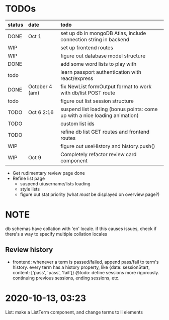 # TODOs

| status | date | todo | 
:-- | :-- | :--
DONE | Oct 1 | set up db in mongoDB Atlas, include connection string in backend 
WIP | | set up frontend routes
WIP | | figure out database model structure
DONE | | add some word lists to play with
todo | | learn passport authentication with react/express
DONE | October 4 (am) | fix NewList formOutput format to work with db/list POST route
todo | | figure out list session structure
TODO | Oct 6 2:16| suspend list loading (bonus points: come up with a nice loading animation)
TODO | | custom list ids
TODO | | refine db list GET routes and frontend routes
WIP | | figure out useHistory and history.push() 
WIP | Oct 9 | Completely refactor review card component

- Get rudimentary review page done
- Refine list page
  - suspend u/username/lists loading
  - style lists
  - figure out stat priority (what _must_ be displayed on overview page?)

# NOTE
db schemas have collation with 'en' locale. if this causes issues, check if there's a way to specify multiple collation locales

## Review history
- frontend: whenever a term is passed/failed, append pass/fail to term's history.
    every term has a history property, like {date: sessionStart, content: ['pass', 'pass', 'fail']}
    @todo: define sessions more rigorously. continuing previous sessions, ending sessions, etc.

# 2020-10-13, 03:23
List:
    make a ListTerm component, and change terms to li elements

